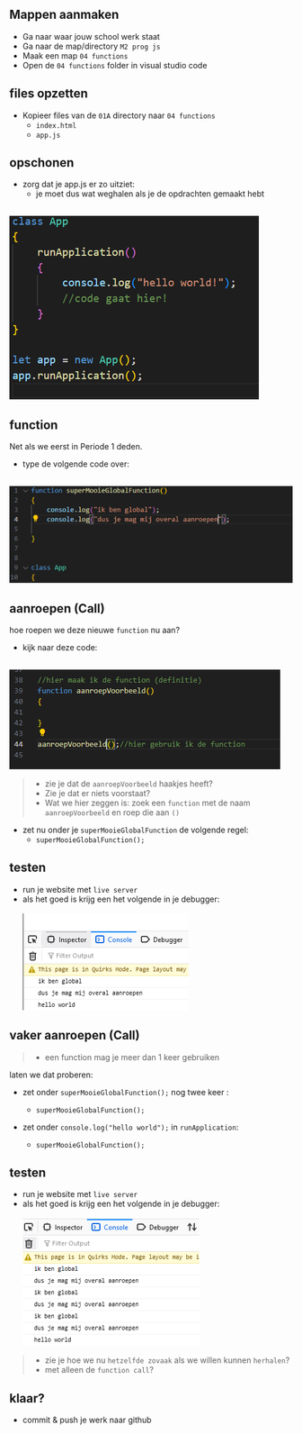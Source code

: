 ## Mappen aanmaken

- Ga naar waar jouw school werk staat
- Ga naar de map/directory `M2 prog js`
- Maak een map `04 functions`
- Open de `04 functions` folder in visual studio code


## files opzetten

- Kopieer files van de `01A` directory naar `04 functions`
    - `index.html`
    - `app.js`

## opschonen

- zorg dat je app.js er zo uitziet:
    - je moet dus wat weghalen als je de opdrachten gemaakt hebt

</br>![](img/appjs.PNG)

## function

Net als we eerst in Periode 1 deden.

- type de volgende code over:

</br>![](img/global.PNG)


## aanroepen (Call)

hoe roepen we deze nieuwe `function` nu aan?
- kijk naar deze code:

</br>![](img/voorbeeld.PNG)

> - zie je dat de `aanroepVoorbeeld` haakjes heeft? 
> - Zie je dat er niets voorstaat?
> - Wat we hier zeggen is: zoek een `function` met de naam `aanroepVoorbeeld` en roep die aan `()`

-  zet nu onder je `superMooieGlobalFunction` de volgende regel:
    - `superMooieGlobalFunction();`

## testen

- run je website met `live server`
- als het goed is krijg een het volgende in je debugger:  
</br>![](img/result3.PNG)

## vaker aanroepen (Call)

> - een function mag je meer dan 1 keer gebruiken

laten we dat proberen:
- zet onder `superMooieGlobalFunction();` nog twee keer :
    - `superMooieGlobalFunction();`

- zet onder `console.log("hello world");` in `runApplication`:
    - `superMooieGlobalFunction();`


## testen

- run je website met `live server`
- als het goed is krijg een het volgende in je debugger:  
</br>![](img/herhaal.PNG)

> - zie je hoe we nu `hetzelfde zovaak` als we willen kunnen `herhalen`?
> - met alleen de `function call`?

## klaar?

- commit & push je werk naar github
